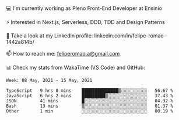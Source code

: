 💻 I'm currently working as Pleno Front-End Developer at Ensinio

⚡ Interested in Next.js, Serverless, DDD, TDD and Design Patterns

👥 Take a look at my LinkedIn profile: linkedin.com/in/felipe-romao-1442a814b/

📫 How to reach me: feliperomao.a@gmail.com

📊 Check my stats from WakaTime (VS Code) and GitHub:

<!--START_SECTION:waka-->
```text
Week: 08 May, 2021 - 15 May, 2021

TypeScript   9 hrs 8 mins    ██████████████▒░░░░░░░░░░   56.67 % 
JavaScript   6 hrs 2 mins    █████████▒░░░░░░░░░░░░░░░   37.43 % 
JSON         41 mins         █░░░░░░░░░░░░░░░░░░░░░░░░   04.32 % 
Bash         13 mins         ▒░░░░░░░░░░░░░░░░░░░░░░░░   01.37 % 
Other        1 min           ░░░░░░░░░░░░░░░░░░░░░░░░░   00.19 % 
```
<!--END_SECTION:waka-->
